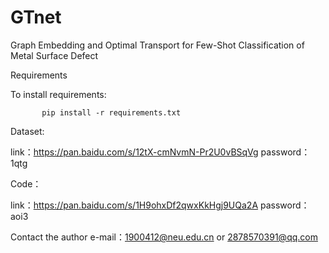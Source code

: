 # GTnet
Graph Embedding and Optimal Transport for Few-Shot Classification of Metal Surface Defect

Requirements

To install requirements:

           pip install -r requirements.txt

Dataset:

link：https://pan.baidu.com/s/12tX-cmNvmN-Pr2U0vBSqVg password：1qtg 

Code：

link：https://pan.baidu.com/s/1H9ohxDf2qwxKkHgj9UQa2A password：aoi3 

Contact the author e-mail：1900412@neu.edu.cn or 2878570391@qq.com
